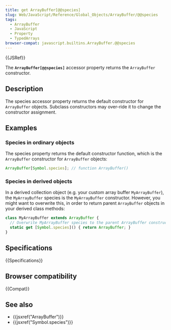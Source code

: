 ```yaml
---
title: get ArrayBuffer[@@species]
slug: Web/JavaScript/Reference/Global_Objects/ArrayBuffer/@@species
tags:
  - ArrayBuffer
  - JavaScript
  - Property
  - TypedArrays
browser-compat: javascript.builtins.ArrayBuffer.@@species
---
```

{{JSRef}}

The **`ArrayBuffer[@@species]`** accessor property returns the `ArrayBuffer`
constructor.

## Description

The species accessor property returns the default constructor for `ArrayBuffer`
objects. Subclass constructors may over-ride it to change the constructor
assignment.

## Examples

### Species in ordinary objects

The species property returns the default constructor function, which is the
`ArrayBuffer` constructor for `ArrayBuffer` objects:

```js
ArrayBuffer[Symbol.species]; // function ArrayBuffer()
```

### Species in derived objects

In a derived collection object (e.g. your custom array buffer `MyArrayBuffer`),
the `MyArrayBuffer` species is the `MyArrayBuffer` constructor. However, you
might want to overwrite this, in order to return parent `ArrayBuffer` objects in
your derived class methods:

```js
class MyArrayBuffer extends ArrayBuffer {
  // Overwrite MyArrayBuffer species to the parent ArrayBuffer constructor
  static get [Symbol.species]() { return ArrayBuffer; }
}
```

## Specifications

{{Specifications}}

## Browser compatibility

{{Compat}}

## See also

- {{jsxref("ArrayBuffer")}}
- {{jsxref("Symbol.species")}}
